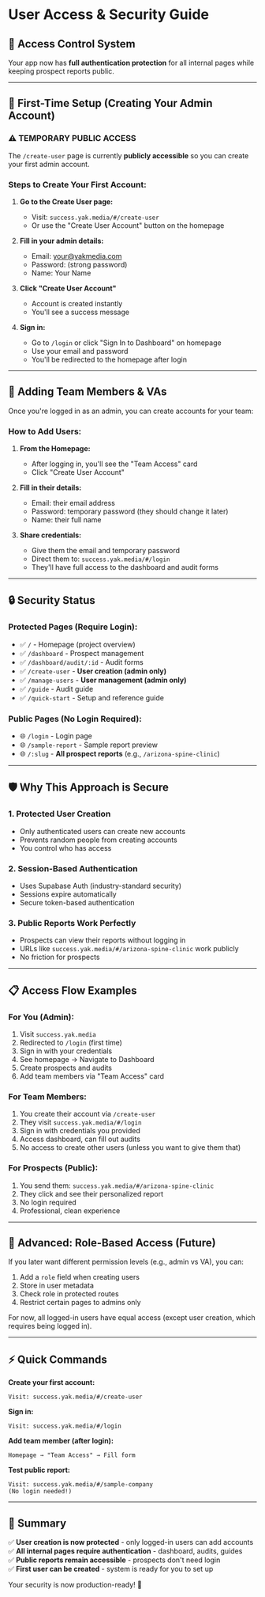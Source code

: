 # User Access & Security Guide

## 🔐 Access Control System

Your app now has **full authentication protection** for all internal pages while keeping prospect reports public.

---

## 🚀 First-Time Setup (Creating Your Admin Account)

### ⚠️ TEMPORARY PUBLIC ACCESS
The `/create-user` page is currently **publicly accessible** so you can create your first admin account.

### Steps to Create Your First Account:

1. **Go to the Create User page:**
   - Visit: `success.yak.media/#/create-user`
   - Or use the "Create User Account" button on the homepage

2. **Fill in your admin details:**
   - Email: your@yakmedia.com
   - Password: (strong password)
   - Name: Your Name

3. **Click "Create User Account"**
   - Account is created instantly
   - You'll see a success message

4. **Sign in:**
   - Go to `/login` or click "Sign In to Dashboard" on homepage
   - Use your email and password
   - You'll be redirected to the homepage after login

---

## 👥 Adding Team Members & VAs

Once you're logged in as an admin, you can create accounts for your team:

### How to Add Users:

1. **From the Homepage:**
   - After logging in, you'll see the "Team Access" card
   - Click "Create User Account"

2. **Fill in their details:**
   - Email: their email address
   - Password: temporary password (they should change it later)
   - Name: their full name

3. **Share credentials:**
   - Give them the email and temporary password
   - Direct them to: `success.yak.media/#/login`
   - They'll have full access to the dashboard and audit forms

---

## 🔒 Security Status

### Protected Pages (Require Login):
- ✅ `/` - Homepage (project overview)
- ✅ `/dashboard` - Prospect management
- ✅ `/dashboard/audit/:id` - Audit forms
- ✅ `/create-user` - **User creation (admin only)**
- ✅ `/manage-users` - **User management (admin only)**
- ✅ `/guide` - Audit guide
- ✅ `/quick-start` - Setup and reference guide

### Public Pages (No Login Required):
- 🌐 `/login` - Login page
- 🌐 `/sample-report` - Sample report preview
- 🌐 `/:slug` - **All prospect reports** (e.g., `/arizona-spine-clinic`)

---

## 🛡️ Why This Approach is Secure

### 1. **Protected User Creation**
- Only authenticated users can create new accounts
- Prevents random people from creating accounts
- You control who has access

### 2. **Session-Based Authentication**
- Uses Supabase Auth (industry-standard security)
- Sessions expire automatically
- Secure token-based authentication

### 3. **Public Reports Work Perfectly**
- Prospects can view their reports without logging in
- URLs like `success.yak.media/#/arizona-spine-clinic` work publicly
- No friction for prospects

---

## 📋 Access Flow Examples

### For You (Admin):
1. Visit `success.yak.media`
2. Redirected to `/login` (first time)
3. Sign in with your credentials
4. See homepage → Navigate to Dashboard
5. Create prospects and audits
6. Add team members via "Team Access" card

### For Team Members:
1. You create their account via `/create-user`
2. They visit `success.yak.media/#/login`
3. Sign in with credentials you provided
4. Access dashboard, can fill out audits
5. No access to create other users (unless you want to give them that)

### For Prospects (Public):
1. You send them: `success.yak.media/#/arizona-spine-clinic`
2. They click and see their personalized report
3. No login required
4. Professional, clean experience

---

## 🔧 Advanced: Role-Based Access (Future)

If you later want different permission levels (e.g., admin vs VA), you can:

1. Add a `role` field when creating users
2. Store in user metadata
3. Check role in protected routes
4. Restrict certain pages to admins only

For now, all logged-in users have equal access (except user creation, which requires being logged in).

---

## ⚡ Quick Commands

**Create your first account:**
```
Visit: success.yak.media/#/create-user
```

**Sign in:**
```
Visit: success.yak.media/#/login
```

**Add team member (after login):**
```
Homepage → "Team Access" → Fill form
```

**Test public report:**
```
Visit: success.yak.media/#/sample-company
(No login needed!)
```

---

## 🎯 Summary

✅ **User creation is now protected** - only logged-in users can add accounts  
✅ **All internal pages require authentication** - dashboard, audits, guides  
✅ **Public reports remain accessible** - prospects don't need login  
✅ **First user can be created** - system is ready for you to set up  

Your security is now production-ready! 🚀
